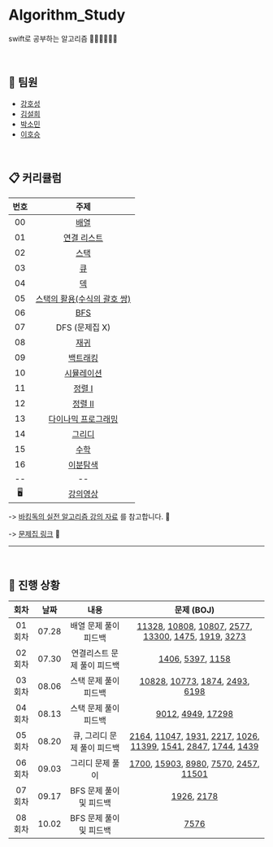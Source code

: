 # Algorithm_Study
swift로 공부하는 알고리즘 👩🏻‍💻🧑🏻‍💻

<br/>

## 🤝 팀원
+ [강호성](https://github.com/camosss)
+ [김설희](https://github.com/seolhee2750)
+ [박소민](https://github.com/Somin-DS)
+ [이호승](https://github.com/urijan44)

<br/>

## 📋 커리큘럼
| 번호 | 주제 |
| :--: | :--: |
| 00 | [배열](https://github.com/seolhee2750/basic-algo-lecture/blob/master/workbook/0x03.md) |
| 01 | [연결 리스트](https://github.com/seolhee2750/basic-algo-lecture/blob/master/workbook/0x04.md) |
| 02 | [스택](https://github.com/seolhee2750/basic-algo-lecture/blob/master/workbook/0x05.md) |
| 03 | [큐](https://github.com/seolhee2750/basic-algo-lecture/blob/master/workbook/0x06.md) |
| 04 | [덱](https://github.com/seolhee2750/basic-algo-lecture/blob/master/workbook/0x07.md) |
| 05 | [스택의 활용(수식의 괄호 쌍)](https://github.com/seolhee2750/basic-algo-lecture/blob/master/workbook/0x08.md) |
| 06 | [BFS](https://github.com/seolhee2750/basic-algo-lecture/blob/master/workbook/0x09.md) |
| 07 | DFS (문제집 X) |
| 08 | [재귀](https://github.com/seolhee2750/basic-algo-lecture/blob/master/workbook/0x0B.md) |
| 09 | [백트래킹](https://github.com/seolhee2750/basic-algo-lecture/blob/master/workbook/0x0C.md) |
| 10 | [시뮬레이션](https://github.com/seolhee2750/basic-algo-lecture/blob/master/workbook/0x0D.md) |
| 11 | [정렬 I](https://github.com/seolhee2750/basic-algo-lecture/blob/master/workbook/0x0E.md) |
| 12 | [정렬 II](https://github.com/seolhee2750/basic-algo-lecture/blob/master/workbook/0x0F.md) |
| 13 | [다이나믹 프로그래밍](https://github.com/seolhee2750/basic-algo-lecture/blob/master/workbook/0x10.md) |
| 14 | [그리디](https://github.com/seolhee2750/basic-algo-lecture/blob/master/workbook/0x11.md) |
| 15 | [수학](https://github.com/seolhee2750/basic-algo-lecture/blob/master/workbook/0x12.md) |
| 16 | [이분탐색](https://github.com/seolhee2750/basic-algo-lecture/blob/master/workbook/0x13.md) |
| -- | -- |
| 🖥 | [강의영상](https://www.youtube.com/playlist?list=PLtqbFd2VIQv4O6D6l9HcD732hdrnYb6CY) |

-> [바킹독의 실전 알고리즘 강의 자료](https://github.com/encrypted-def/basic-algo-lecture) 를 참고합니다. 📎

-> [문제집 링크](https://github.com/encrypted-def/basic-algo-lecture/blob/master/workbook.md) 📎

---

<br/>

## 🐾 진행 상황

| 회차 | 날짜 | 내용 | 문제 (BOJ) |
| :--: | :--: | :--: | :--: |
| 01회차 | 07.28 | 배열 문제 풀이 피드백 | [11328](https://www.acmicpc.net/problem/11328), [10808](https://www.acmicpc.net/problem/10808), [10807](https://www.acmicpc.net/problem/10807), [2577](https://www.acmicpc.net/problem/2577), [13300](https://www.acmicpc.net/problem/13300), [1475](https://www.acmicpc.net/problem/1475), [1919](https://www.acmicpc.net/problem/1919), [3273](https://www.acmicpc.net/problem/3273) |
| 02회차 | 07.30 | 연결리스트 문제 풀이 피드백 | [1406](https://www.acmicpc.net/problem/1406), [5397](https://www.acmicpc.net/problem/5397), [1158](https://www.acmicpc.net/problem/1158) |
| 03회차 | 08.06 | 스택 문제 풀이 피드백 | [10828](https://www.acmicpc.net/problem/10828), [10773](https://www.acmicpc.net/problem/10773), [1874](https://www.acmicpc.net/problem/1874), [2493](https://www.acmicpc.net/problem/2493), [6198](https://www.acmicpc.net/problem/6198) |
| 04회차 | 08.13 | 스택 문제 풀이 피드백 | [9012](https://www.acmicpc.net/problem/9012), [4949](https://www.acmicpc.net/problem/4949), [17298](https://www.acmicpc.net/problem/17298) |
| 05회차 | 08.20 | 큐, 그리디 문제 풀이 피드백 | [2164](https://www.acmicpc.net/problem/2164), [11047](https://www.acmicpc.net/problem/11047), [1931](https://www.acmicpc.net/problem/1931), [2217](https://www.acmicpc.net/problem/2217), [1026](https://www.acmicpc.net/problem/1026), [11399](https://www.acmicpc.net/problem/11399), [1541](https://www.acmicpc.net/problem/1541), [2847](https://www.acmicpc.net/problem/2847), [1744](https://www.acmicpc.net/problem/1744), [1439](https://www.acmicpc.net/problem/1439) |
| 06회차 | 09.03 | 그리디 문제 풀이 | [1700](https://www.acmicpc.net/problem/1700), [15903](https://www.acmicpc.net/problem/15903), [8980](https://www.acmicpc.net/problem/8980), [7570](https://www.acmicpc.net/problem/7570), [2457](https://www.acmicpc.net/problem/2457), [11501](https://www.acmicpc.net/problem/11501) |
| 07회차 | 09.17 | BFS 문제 풀이 및 피드백 | [1926](https://www.acmicpc.net/problem/1926), [2178](https://www.acmicpc.net/problem/2178) |
| 08회차 | 10.02 | BFS 문제 풀이 및 피드백 | [7576](https://www.acmicpc.net/problem/7576) |
